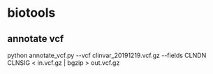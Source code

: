 # biotools

## annotate vcf
python annotate_vcf.py --vcf clinvar_20191219.vcf.gz --fields CLNDN CLNSIG < in.vcf.gz | bgzip > out.vcf.gz
